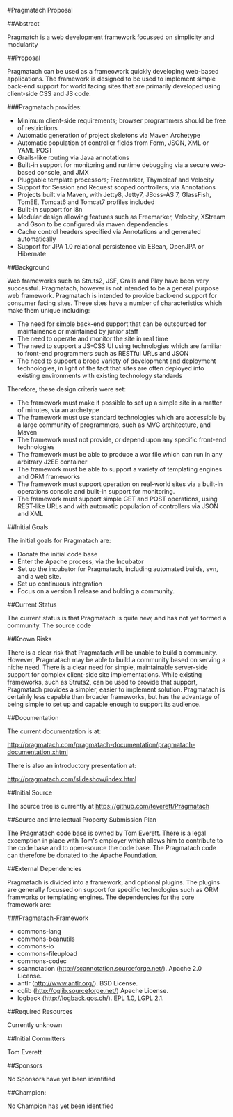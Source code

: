 #Pragmatach Proposal


##Abstract

Pragmatch is a web development framework focussed on simplicity and modularity

##Proposal

Pragmatach can be used as a frameowork quickly developing web-based applications.  The framework is designed to be used to implement simple back-end support for world facing sites that are primarily developed using client-side CSS and JS code.

###Pragmatach provides:

* Minimum client-side requirements; browser programmers should be free of restrictions
* Automatic generation of project skeletons via Maven Archetype
* Automatic population of controller fields from Form, JSON, XML or YAML POST
* Grails-like routing via Java annotations
* Built-in support for monitoring and runtime debugging via a secure web-based console, and JMX
* Pluggable template processors; Freemarker, Thymeleaf and Velocity
* Support for Session and Request scoped controllers, via Annotations
* Projects built via Maven, with Jetty8, Jetty7, JBoss-AS 7, GlassFish, TomEE, Tomcat6 and Tomcat7 profiles included
* Built-in support for i8n
* Modular design allowing features such as Freemarker, Velocity, XStream and Gson to be configured via maven dependencies
* Cache control headers specified via Annotations and generated automatically
* Support for JPA 1.0 relational persistence via EBean, OpenJPA or Hibernate

##Background

Web frameworks such as Struts2, JSF, Grails and Play have been very successful.  Pragmatach, however is not intended to be a general purpose web framework.  Pragmatach is intended to provide back-end support for consumer facing sites.  These sites have a number of characteristics which make them unique including:

* The need for simple back-end support that can be outsourced for maintainence or maintained by junior staff
* The need to operate and monitor the site in real time
* The need to support a JS-CSS UI using technologies which are familiar to front-end programmers such as RESTful URLs and JSON
* The need to support a broad variety of development and deployment technologies, in light of the fact that sites are often deployed into existing environments with existing technology standards

Therefore, these design criteria were set:

* The framework must make it possible to set up a simple site in a matter of minutes, via an archetype
* The framework must use standard technologies which are accessible by a large community of programmers, such as MVC architecture, and Maven
* The framework must not provide, or depend upon any specific front-end technologies
* The framework must be able to produce a war file which can run in any arbitrary J2EE container
* The framework must be able to support a variety of templating engines and ORM frameworks
* The framework must support operation on real-world sites via a built-in operations console and built-in support for monitoring.
* The framework must support simple GET and POST operations, using REST-like URLs and with automatic population of controllers via JSON and XML

##Initial Goals

The initial goals for Pragmatach are:

* Donate the initial code base
* Enter the Apache process, via the Incubator
* Set up the incubator for Pragmatach, including automated builds, svn, and a web site. 
* Set up continuous integration
* Focus on a version 1 release and bulding a community.

##Current Status

The current status is that Pragmatach is quite new, and has not yet formed a community.  The source code 

##Known Risks

There is a clear risk that Pragmatach will be unable to build a community. However, Pragmatach may be able to build a community based on serving a niche need.  There is a clear need for simple, maintainable server-side support for complex client-side site implementations.  While existing frameworks, such as Struts2, can be used to provide that support, Pragmatach provides a simpler, easier to implement solution.  Pragmatach is certainly less capable than broader frameworks, but has the advantage of being simple to set up and capable enough to support its audience.

##Documentation

The current documentation is at:

http://pragmatach.com/pragmatach-documentation/pragmatach-documentation.xhtml

There is also an introductory presentation at:

http://pragmatach.com/slideshow/index.html

##Initial Source

The source tree is currently at https://github.com/teverett/Pragmatach

##Source and Intellectual Property Submission Plan

The Pragmatach code base is owned by Tom Everett.  There is a legal excemption in place with Tom's employer which allows him to contribute to the code base and to open-source the code base.  The Pragmatach code can therefore be donated to the Apache Foundation.

##External Dependencies

Pragmatach is divided into a framework, and optional plugins.  The plugins are generally focussed on support for specific technologies such as ORM framworks or templating engines. The dependencies for the core framework are:

###Pragmatach-Framework

* commons-lang
* commons-beanutils
* commons-io
* commons-fileupload
* commons-codec
* scannotation (http://scannotation.sourceforge.net/). Apache 2.0 License.
* antlr (http://www.antlr.org/). BSD License.
* cglib (http://cglib.sourceforge.net/) Apache License.
* logback (http://logback.qos.ch/). EPL 1.0, LGPL 2.1.

##Required Resources

Currently unknown

##Initial Committers

Tom Everett

##Sponsors

No Sponsors have yet been identified

##Champion:

No Champion has yet been identified